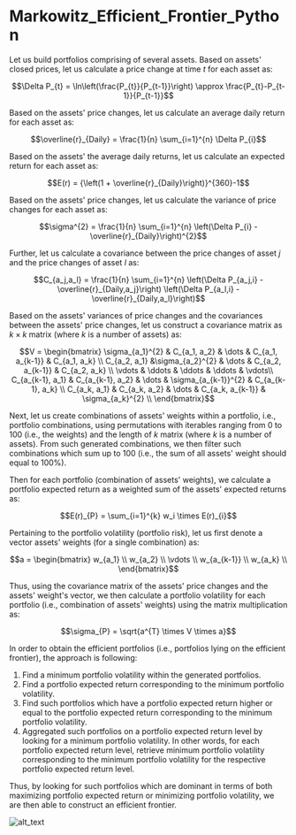 # Markowitz_Efficient_Frontier_Python
Let us build portfolios comprising of several assets. Based on assets' closed prices, let us calculate a price change at time $t$ for each asset as:

$$\Delta P_{t} = \ln\left(\frac{P_{t}}{P_{t-1}}\right) \approx \frac{P_{t}-P_{t-1}}{P_{t-1}}$$

Based on the assets' price changes, let us calculate an average daily return for each asset as:

$$\overline{r}_{Daily} = \frac{1}{n} \sum_{i=1}^{n} \Delta P_{i}$$

Based on the assets' the average daily returns, let us calculate an expected return for each asset as:

$$E(r) = {\left(1 + \overline{r}_{Daily}\right)}^{360}-1$$

Based on the assets' price changes, let us calculate the variance of price changes for each asset as:

$$\sigma^{2} = \frac{1}{n} \sum_{i=1}^{n} \left(\Delta P_{i} - \overline{r}_{Daily}\right)^{2}$$

Further, let us calculate a covariance between the price changes of asset $j$ and the price changes of asset $l$ as:

$$C_{a_j,a_l} = \frac{1}{n} \sum_{i=1}^{n} \left(\Delta P_{a_j,i} - \overline{r}_{Daily,a_j}\right) \left(\Delta P_{a_l,i} - \overline{r}_{Daily,a_l}\right)$$

Based on the assets' variances of price changes and the covariances between the assets' price changes, let us construct a covariance matrix as $k \times k$ matrix (where $k$ is a number of assets) as:

$$V = 
     \begin{bmatrix}
               \sigma_{a_1}^{2} & C_{a_1, a_2} & \dots & C_{a_1, a_{k-1}} & C_{a_1, a_k} \\
               C_{a_2, a_1} &\sigma_{a_2}^{2} & \dots & C_{a_2, a_{k-1}} & C_{a_2, a_k} \\
               \vdots & \ddots & \ddots & \ddots & \vdots\\
               C_{a_{k-1}, a_1} & C_{a_{k-1}, a_2} & \dots & \sigma_{a_{k-1}}^{2} & C_{a_{k-1}, a_k} \\
               C_{a_k, a_1} & C_{a_k, a_2} & \dots & C_{a_k, a_{k-1}} & \sigma_{a_k}^{2} \\
     \end{bmatrix}$$

Next, let us create combinations of assets' weights within a portfolio, i.e., portfolio combinations, using permutations with iterables ranging from 0 to 100 (i.e., the weights) and the length of $k$ matrix (where $k$ is a number of assets). From such generated combinations, we then filter such combinations which sum up to 100 (i.e., the sum of all assets' weight should equal to 100%).


Then for each portfolio (combination of assets' weights), we calculate a portfolio expected return as a weighted sum of the assets' expected returns as:

$$E(r)_{P} = \sum_{i=1}^{k} w_i \times E(r)_{i}$$


Pertaining to the portfolio volatility (portfolio risk), let us first denote a vector assets' weights (for a single combination) as:

$$a = 
      \begin{bmatrix}
      w_{a_1} \\
      w_{a_2} \\
      \vdots \\
      w_{a_{k-1}} \\
      w_{a_k} \\
      \end{bmatrix}$$

Thus, using the covariance matrix of the assets' price changes and the assets' weight's vector, we then calculate a portfolio volatility for each portfolio (i.e., combination of assets' weights) using the matrix multiplication as:

$$\sigma_{P} = \sqrt{a^{T} \times V \times a}$$

In order to obtain the efficient portfolios (i.e., portfolios lying on the efficient frontier), the approach is following:
  1) Find a minimum portfolio volatility within the generated portfolios. 
  2) Find a portfolio expected return corresponding to the minimum portfolio volatility.
  3) Find such portfolios which have a portfolio expected return higher or equal to the portfolio expected return corresponding to the minimum portfolio volatility.
  4) Aggregated such portfolios on a portfolio expected return level by looking for a minimum portfolio volatility. In other words, for each portfolio expected return level, retrieve minimum portfolio volatility corresponding to the minimum portfolio volatility for the respective portfolio expected return level.

Thus, by looking for such portfolios which are dominant in terms of both maximizing portfolio expected return or minimizing portfolio volatility, we are then able to construct an efficient frontier.


![alt_text](https://raw.githubusercontent.com/petr-ngn/Markowitz_Efficient_Frontier_Python/main/portfolios_plot.jpg)
